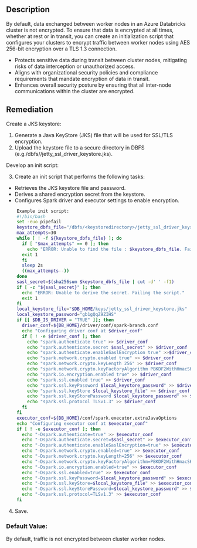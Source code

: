 ## Description

By default, data exchanged between worker nodes in an Azure Databricks cluster is not encrypted. To ensure that data is encrypted at all times, whether at rest or in transit, you can create an initialization script that configures your clusters to encrypt traffic between worker nodes using AES 256-bit encryption over a TLS 1.3 connection.

- Protects sensitive data during transit between cluster nodes, mitigating risks of data interception or unauthorized access.
- Aligns with organizational security policies and compliance requirements that mandate encryption of data in transit.
- Enhances overall security posture by ensuring that all inter-node communications within the cluster are encrypted.

## Remediation

Create a JKS keystore:

1. Generate a Java KeyStore (JKS) file that will be used for SSL/TLS encryption.
2. Upload the keystore file to a secure directory in DBFS (e.g./dbfs//jetty_ssl_driver_keystore.jks).

Develop an init script:

3. Create an init script that performs the following tasks:
- Retrieves the JKS keystore file and password.
- Derives a shared encryption secret from the keystore.
- Configures Spark driver and executor settings to enable encryption.
```bash
    Example init script:
    #!/bin/bash
    set -euo pipefail
    keystore_dbfs_file="/dbfs/<keystoredirectory>/jetty_ssl_driver_keystore.jks"
    max_attempts=30
    while [ ! -f ${keystore_dbfs_file} ]; do
      if [ "$max_attempts" == 0 ]; then
        echo "ERROR: Unable to find the file : $keystore_dbfs_file. Failing the script."
      exit 1
      fi
      sleep 2s
      ((max_attempts--))
    done
    sasl_secret=$(sha256sum $keystore_dbfs_file | cut -d' ' -f1)
    if [ -z "${sasl_secret}" ]; then
      echo "ERROR: Unable to derive the secret. Failing the script."
      exit 1
    fi
    local_keystore_file="$DB_HOME/keys/jetty_ssl_driver_keystore.jks"
    local_keystore_password="gb1gQqZ9ZIHS"
    if [[ $DB_IS_DRIVER = "TRUE" ]]; then
      driver_conf=${DB_HOME}/driver/conf/spark-branch.conf
      echo "Configuring driver conf at $driver_conf"
      if [ ! -e $driver_conf ]; then
        echo "spark.authenticate true" >> $driver_conf
        echo "spark.authenticate.secret $sasl_secret" >> $driver_conf
        echo "spark.authenticate.enableSaslEncryption true" >>$driver_conf
        echo "spark.network.crypto.enabled true" >> $driver_conf
        echo "spark.network.crypto.keyLength 256" >> $driver_conf
        echo "spark.network.crypto.keyFactoryAlgorithm PBKDF2WithHmacSHA1" >> $driver_conf
        echo "spark.io.encryption.enabled true" >> $driver_conf
        echo "spark.ssl.enabled true" >> $driver_conf
        echo "spark.ssl.keyPassword $local_keystore_password" >> $driver_conf
        echo "spark.ssl.keyStore $local_keystore_file" >> $driver_conf
        echo "spark.ssl.keyStorePassword $local_keystore_password" >> $driver_conf
        echo "spark.ssl.protocol TLSv1.3" >> $driver_conf
      fi
    fi
    executor_conf=${DB_HOME}/conf/spark.executor.extraJavaOptions
    echo "Configuring executor conf at $executor_conf"
    if [ ! -e $executor_conf ]; then
      echo "-Dspark.authenticate=true" >> $executor_conf
      echo "-Dspark.authenticate.secret=$sasl_secret" >> $executor_conf
      echo "-Dspark.authenticate.enableSaslEncryption=true" >> $executor_conf
      echo "-Dspark.network.crypto.enabled=true" >> $executor_conf
      echo "-Dspark.network.crypto.keyLength=256" >> $executor_conf
      echo "-Dspark.network.crypto.keyFactoryAlgorithm=PBKDF2WithHmacSHA1" >> $executor_conf
      echo "-Dspark.io.encryption.enabled=true" >> $executor_conf
      echo "-Dspark.ssl.enabled=true" >> $executor_conf
      echo "-Dspark.ssl.keyPassword=$local_keystore_password" >> $executor_conf
      echo "-Dspark.ssl.keyStore=$local_keystore_file" >> $executor_conf
      echo "-Dspark.ssl.keyStorePassword=$local_keystore_password" >> $executor_conf
      echo "-Dspark.ssl.protocol=TLSv1.3" >> $executor_conf
    fi
```
4. Save.

### Default Value:

By default, traffic is not encrypted between cluster worker nodes.
